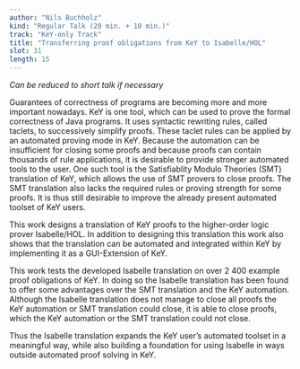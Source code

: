 ```yaml
---
author: "Nils Buchholz"
kind: "Regular Talk (20 min. + 10 min.)"
track: "KeY-only Track"
title: "Transferring proof obligations from KeY to Isabelle/HOL"
slot: 31
length: 15
---
```


*Can be reduced to short talk if necessary*

Guarantees of correctness of programs are becoming more and more important nowadays. KeY is one tool, which can be used to prove the formal correctness of Java programs. It uses syntactic rewriting rules, called taclets, to successively simplify proofs. These taclet rules can be applied by an automated proving mode in KeY. Because the automation can be insufficient for closing some proofs and because proofs can contain thousands of rule applications, it is desirable to provide stronger automated tools to the user. One such tool is the Satisfiablity Modulo Theories (SMT) translation of KeY, which allows the use of SMT provers to close proofs. The SMT translation also lacks the required rules or proving strength for some proofs. It is thus still desirable to improve the already present automated toolset of KeY users.

This work designs a translation of KeY proofs to the higher-order logic prover Isabelle/HOL. In addition to designing this translation this work also shows that the translation can be automated and integrated within KeY by implementing it as a GUI-Extension of KeY.

This work tests the developed Isabelle translation on over 2 400 example proof obligations of KeY. In doing so the Isabelle translation has been found to offer some advantages over the SMT translation and the KeY automation. Although the Isabelle translation does not manage to close all proofs the KeY automation or SMT translation could close, it is able to close proofs, which the KeY automation or the SMT translation could not close.

Thus the Isabelle translation expands the KeY user’s automated toolset in a meaningful way, while also building a foundation for using Isabelle in ways outside automated proof solving in KeY.
